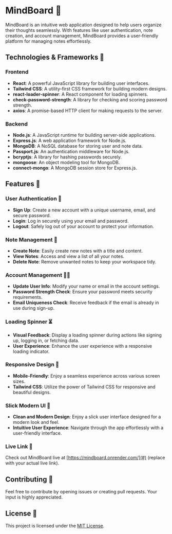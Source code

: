 # MindBoard 🧠

MindBoard is an intuitive web application designed to help users organize their thoughts seamlessly. With features like user authentication, note creation, and account management, MindBoard provides a user-friendly platform for managing notes effortlessly.

## Technologies & Frameworks 🚀

### Frontend

- **React**: A powerful JavaScript library for building user interfaces.
- **Tailwind CSS**: A utility-first CSS framework for building modern designs.
- **react-loader-spinner**: A React component for loading spinners.
- **check-password-strength**: A library for checking and scoring password strength.
- **axios**: A promise-based HTTP client for making requests to the server.

### Backend

- **Node.js**: A JavaScript runtime for building server-side applications.
- **Express.js**: A web application framework for Node.js.
- **MongoDB**: A NoSQL database for storing user and note data.
- **Passport.js**: An authentication middleware for Node.js.
- **bcryptjs**: A library for hashing passwords securely.
- **mongoose**: An object modeling tool for MongoDB.
- **connect-mongo**: A MongoDB session store for Express.js.

## Features 🌟

### User Authentication 🚪

- **Sign Up**: Create a new account with a unique username, email, and secure password.
- **Login**: Log in securely using your email and password.
- **Logout**: Safely log out of your account to protect your information.

### Note Management 📝

- **Create Note**: Easily create new notes with a title and content.
- **View Notes**: Access and view a list of all your notes.
- **Delete Note**: Remove unwanted notes to keep your workspace tidy.

### Account Management 🧑‍💼

- **Update User Info**: Modify your name or email in the account settings.
- **Password Strength Check**: Ensure your password meets security requirements.
- **Email Uniqueness Check**: Receive feedback if the email is already in use during sign-up.

### Loading Spinner ⏳

- **Visual Feedback**: Display a loading spinner during actions like signing up, logging in, or fetching data.
- **User Experience**: Enhance the user experience with a responsive loading indicator.

### Responsive Design 📱

- **Mobile-Friendly**: Enjoy a seamless experience across various screen sizes.
- **Tailwind CSS**: Utilize the power of Tailwind CSS for responsive and beautiful designs.

### Slick Modern UI 🎨

- **Clean and Modern Design**: Enjoy a slick user interface designed for a modern look and feel.
- **Intuitive User Experience**: Navigate through the app effortlessly with a user-friendly interface.

### Live Link 🔗

Check out MindBoard live at [https://mindboard.onrender.com/](#) (replace with your actual live link).

## Contributing 🤝

Feel free to contribute by opening issues or creating pull requests. Your input is highly appreciated.

## License 📄

This project is licensed under the [MIT License](LICENSE).
